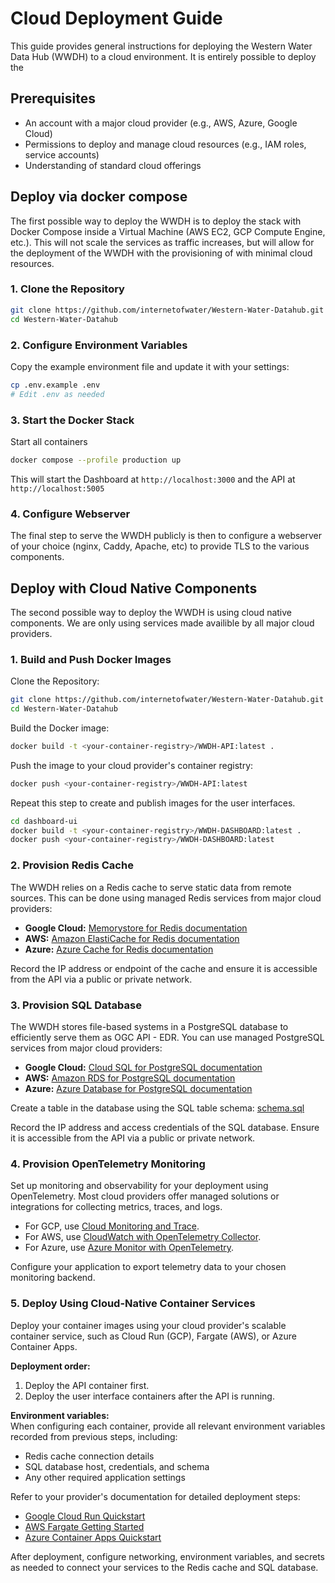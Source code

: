 # Cloud Deployment Guide

This guide provides general instructions for deploying the Western Water Data Hub (WWDH) to a cloud environment.
It is entirely possible to deploy the

## Prerequisites

- An account with a major cloud provider (e.g., AWS, Azure, Google Cloud)
- Permissions to deploy and manage cloud resources (e.g., IAM roles, service accounts)
- Understanding of standard cloud offerings

## Deploy via docker compose

The first possible way to deploy the WWDH is to deploy the stack with Docker Compose inside a
Virtual Machine (AWS EC2, GCP Compute Engine, etc.). This will not scale the services as traffic increases, but
will allow for the deployment of the WWDH with the provisioning of with minimal cloud resources.

### 1. Clone the Repository

```bash
git clone https://github.com/internetofwater/Western-Water-Datahub.git
cd Western-Water-Datahub
```

### 2. Configure Environment Variables

Copy the example environment file and update it with your settings:

```bash
cp .env.example .env
# Edit .env as needed
```

### 3. Start the Docker Stack

Start all containers

```bash
docker compose --profile production up
```

This will start the Dashboard at `http://localhost:3000` and the API at `http://localhost:5005`

### 4. Configure Webserver

The final step to serve the WWDH publicly is then to configure a webserver of your choice
(nginx, Caddy, Apache, etc) to provide TLS to the various components.

## Deploy with Cloud Native Components

The second possible way to deploy the WWDH is using cloud native components. We are only using
services made availible by all major cloud providers.

### 1. Build and Push Docker Images

Clone the Repository:

```bash
git clone https://github.com/internetofwater/Western-Water-Datahub.git
cd Western-Water-Datahub
```

Build the Docker image:

```bash
docker build -t <your-container-registry>/WWDH-API:latest .
```

Push the image to your cloud provider's container registry:

```bash
docker push <your-container-registry>/WWDH-API:latest
```

Repeat this step to create and publish images for the user interfaces.

```bash
cd dashboard-ui
docker build -t <your-container-registry>/WWDH-DASHBOARD:latest .
docker push <your-container-registry>/WWDH-DASHBOARD:latest
```

### 2. Provision Redis Cache

The WWDH relies on a Redis cache to serve static data from remote sources. This can be done using managed Redis services from major cloud providers:

- **Google Cloud:** [Memorystore for Redis documentation](https://cloud.google.com/memorystore/docs/redis)
- **AWS:** [Amazon ElastiCache for Redis documentation](https://docs.aws.amazon.com/AmazonElastiCache/latest/red-ug/WhatIs.html)
- **Azure:** [Azure Cache for Redis documentation](https://learn.microsoft.com/en-us/azure/azure-cache-for-redis/)

Record the IP address or endpoint of the cache and ensure it is accessible from the API via a public or private network.

### 3. Provision SQL Database

The WWDH stores file-based systems in a PostgreSQL database to efficiently serve them as OGC API - EDR. You can use managed PostgreSQL services from major cloud providers:

- **Google Cloud:** [Cloud SQL for PostgreSQL documentation](https://cloud.google.com/sql/docs/postgres)
- **AWS:** [Amazon RDS for PostgreSQL documentation](https://docs.aws.amazon.com/AmazonRDS/latest/UserGuide/CHAP_PostgreSQL.html)
- **Azure:** [Azure Database for PostgreSQL documentation](https://learn.microsoft.com/en-us/azure/postgresql/)

Create a table in the database using the SQL table schema: [schema.sql](/packages/resviz/schema.sql)

Record the IP address and access credentials of the SQL database. Ensure it is accessible from the API via a public or private network.

### 4. Provision OpenTelemetry Monitoring

Set up monitoring and observability for your deployment using OpenTelemetry. Most cloud providers offer managed solutions or integrations for collecting metrics, traces, and logs.

- For GCP, use [Cloud Monitoring and Trace](https://cloud.google.com/monitoring/docs).
- For AWS, use [CloudWatch with OpenTelemetry Collector](https://docs.aws.amazon.com/eks/latest/userguide/otel-collector.html).
- For Azure, use [Azure Monitor with OpenTelemetry](https://learn.microsoft.com/en-us/azure/azure-monitor/app/opentelemetry-overview).

Configure your application to export telemetry data to your chosen monitoring backend.

### 5. Deploy Using Cloud-Native Container Services

Deploy your container images using your cloud provider's scalable container service, such as Cloud Run (GCP), Fargate (AWS), or Azure Container Apps.

**Deployment order:**

1. Deploy the API container first.
2. Deploy the user interface containers after the API is running.

**Environment variables:**  
When configuring each container, provide all relevant environment variables recorded from previous steps, including:

- Redis cache connection details
- SQL database host, credentials, and schema
- Any other required application settings

Refer to your provider's documentation for detailed deployment steps:

- [Google Cloud Run Quickstart](https://cloud.google.com/run/docs/quickstarts)
- [AWS Fargate Getting Started](https://docs.aws.amazon.com/AmazonECS/latest/developerguide/getting-started-fargate.html)
- [Azure Container Apps Quickstart](https://learn.microsoft.com/en-us/azure/container-apps/get-started)

After deployment, configure networking, environment variables, and secrets as needed to connect your services to the Redis cache and SQL database.
